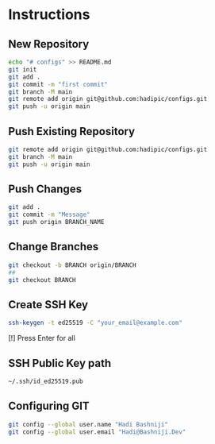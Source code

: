 # Instructions

## New Repository

```sh
echo "# configs" >> README.md
git init
git add .
git commit -m "first commit"
git branch -M main
git remote add origin git@github.com:hadipic/configs.git
git push -u origin main
```

## Push Existing Repository

```sh
git remote add origin git@github.com:hadipic/configs.git
git branch -M main
git push -u origin main
```

## Push Changes
```sh
git add .
git commit -m "Message"
git push origin BRANCH_NAME
```

## Change Branches
```sh
git checkout -b BRANCH origin/BRANCH
## 
git checkout BRANCH
```

## Create SSH Key

```sh
ssh-keygen -t ed25519 -C "your_email@example.com"
```

[!] Press Enter for all

## SSH Public Key path
```sh
~/.ssh/id_ed25519.pub
```

## Configuring GIT
```sh
git config --global user.name "Hadi Bashniji"
git config --global user.email "Hadi@Bashniji.Dev"
```

